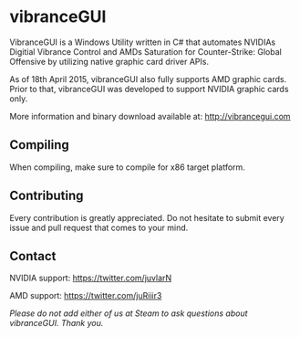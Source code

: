 # vibranceGUI
VibranceGUI is a Windows Utility written in C# that automates NVIDIAs Digitial Vibrance Control and AMDs Saturation for Counter-Strike: Global Offensive by utilizing native graphic card driver APIs. 

As of 18th April 2015, vibranceGUI also fully supports AMD graphic cards. Prior to that, vibranceGUI was developed to support NVIDIA graphic cards only. 

More information and binary download available at: http://vibrancegui.com

## Compiling
When compiling, make sure to compile for x86 target platform.  

## Contributing
Every contribution is greatly appreciated. Do not hesitate to submit every issue and pull request that comes to your mind.

## Contact
NVIDIA support: https://twitter.com/juvlarN
  
AMD support: https://twitter.com/juRiiir3

*Please do not add either of us at Steam to ask questions about vibranceGUI. Thank you.*

